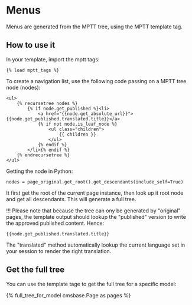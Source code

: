 Menus
=====

Menus are generated from the MPTT tree, using the MPTT template tag.


How to use it
-------------

In your template, import the mptt tags:

	{% load mptt_tags %}

To create a navigation list, use the following code passing on a MPTT tree node (nodes):

	<ul>
	    {% recursetree nodes %}
	        {% if node.get_published %}<li>
	            <a href="{{node.get_absolute_url}}">{{node.get_published.translated.title}}</a>
	            {% if not node.is_leaf_node %}
	                <ul class="children">
	                    {{ children }}
	                </ul>
	            {% endif %}
	        </li>{% endif %}
	    {% endrecursetree %}
	</ul>
	
Getting the node in Python:

	nodes = page_original.get_root().get_descendants(include_self=True)
	
It first get the root of the current page instance, then look up it root node and get all descendants. This will generate a full tree.

!!! Please note that because the tree can ony be generated by "original" pages, the template output should lookup the "published" version to write the approved published content. Hence:
	
	{{node.get_published.translated.title}}
	
The "translated" method automatically lookup the current language set in your session to render the right translation.


Get the full tree
-----------------

You can use the template tage to get the full tree for a specific model:

{% full_tree_for_model cmsbase.Page as pages %}